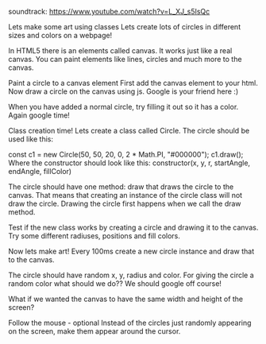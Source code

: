 soundtrack:  https://www.youtube.com/watch?v=L_XJ_s5IsQc



Lets make some art using classes
Lets create lots of circles in different sizes and colors on a webpage!

In HTML5 there is an elements called canvas. It works just like a real canvas. You can paint elements like lines, circles and much more to the canvas.

Paint a circle to a canvas element
First add the canvas element to your html. Now draw a circle on the canvas using js. Google is your friend here :)

When you have added a normal circle, try filling it out so it has a color. Again google time!

Class creation time!
Lets create a class called Circle. The circle should be used like this:

const c1 = new Circle(50, 50, 20, 0, 2 * Math.PI, "#000000");
c1.draw();
Where the constructor should look like this: constructor(x, y, r, startAngle, endAngle, fillColor)

The circle should have one method: draw that draws the circle to the canvas. That means that creating an instance of the circle class will not draw the circle. Drawing the circle first happens when we call the draw method.

Test if the new class works by creating a circle and drawing it to the canvas. Try some different radiuses, positions and fill colors.

Now lets make art!
Every 100ms create a new circle instance and draw that to the canvas.

The circle should have random x, y, radius and color. For giving the circle a random color what should we do?? We should google off course!

What if we wanted the canvas to have the same width and height of the screen?

Follow the mouse - optional
Instead of the circles just randomly appearing on the screen, make them appear around the cursor.